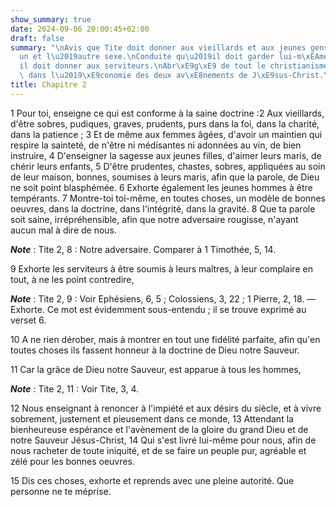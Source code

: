 ```yaml
---
show_summary: true
date: 2024-09-06 20:00:45+02:00
draft: false
summary: "\nAvis que Tite doit donner aux vieillards et aux jeunes gens de l\u2019\
  un et l\u2019autre sexe.\nConduite qu\u2019il doit garder lui-m\xEAme.\nAvis qu\u2019\
  il doit donner aux serviteurs.\nAbr\xE9g\xE9 de tout le christianisme renferm\xE9\
  \ dans l\u2019\xE9conomie des deux av\xE8nements de J\xE9sus-Christ.\n"
title: Chapitre 2
---
```





1 Pour toi, enseigne ce qui est conforme à la saine doctrine :2 Aux vieillards, d'être sobres, pudiques, graves, prudents, purs dans la foi, dans la charité, dans la patience ; 3 Et de même aux femmes âgées, d'avoir un maintien qui respire la sainteté, de n'être ni médisantes ni adonnées au vin, de bien instruire, 4 D'enseigner la sagesse aux jeunes filles, d'aimer leurs maris, de chérir leurs enfants, 5 D'être prudentes, chastes, sobres, appliquées au soin de leur maison, bonnes, soumises à leurs maris, afin que la parole, de Dieu ne soit point blasphémée. 6 Exhorte également les jeunes hommes à être tempérants. 7 Montre-toi toi-même, en toutes choses, un modèle de bonnes oeuvres, dans la doctrine, dans l'intégrité, dans la gravité. 8 Que ta parole soit saine, irrépréhensible, afin que notre adversaire rougisse, n'ayant aucun mal à dire de nous.

***Note*** :  Tite 2, 8 : Notre adversaire. Comparer à 1 Timothée, 5, 14.

9 Exhorte les serviteurs à être soumis à leurs maîtres, à leur complaire en tout, à ne les point contredire,

***Note*** :  Tite 2, 9 : Voir Ephésiens, 6, 5 ; Colossiens, 3, 22 ; 1 Pierre, 2, 18. ― Exhorte. Ce mot est évidemment sous-entendu ; il se trouve exprimé au verset 6.

10 A ne rien dérober, mais à montrer en tout une fidélité parfaite, afin qu'en toutes choses ils fassent honneur à la doctrine de Dieu notre Sauveur.


11 Car la grâce de Dieu notre Sauveur, est apparue à tous les hommes,

***Note*** :  Tite 2, 11 : Voir Tite, 3, 4.

12 Nous enseignant à renoncer à l'impiété et aux désirs du siècle, et à vivre sobrement, justement et pieusement dans ce monde, 13 Attendant la bienheureuse espérance et l'avènement de la gloire du grand Dieu et de notre Sauveur Jésus-Christ, 14 Qui s'est livré lui-même pour nous, afin de nous racheter de toute iniquité, et de se faire un peuple pur, agréable et zélé pour les bonnes oeuvres.


15 Dis ces choses, exhorte et reprends avec une pleine autorité. Que personne ne te méprise.

